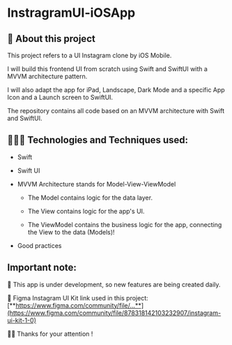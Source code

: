 # InstragramUI-iOSApp

## 📱 About this project
This project refers to a UI Instagram clone by iOS Mobile.

I will build this frontend UI from scratch using Swift and SwiftUI with a MVVM architecture pattern. 

I will also adapt the app for iPad, Landscape, Dark Mode and a specific App Icon and a Launch screen to SwiftUI.

The repository contains all code based on an MVVM architecture with Swift and SwiftUI.

##  👨🏽‍💻 Technologies and Techniques used:
* Swift
* Swift UI
* MVVM Architecture stands for Model-View-ViewModel
  
   - The Model contains logic for the data layer.
  
   - The View contains logic for the app's UI.
  
   - The ViewModel contains the business logic for the app, connecting the View to the data (Models)!
* Good practices

## Important note:
🚀 This app is under development, so new features are being created daily.

🔗 Figma Instagram UI Kit link used in this project: [**https://www.figma.com/community/file/...**](https://www.figma.com/community/file/878318142103232907/instagram-ui-kit-1-0)



🙏🏽 Thanks for your attention ! 
